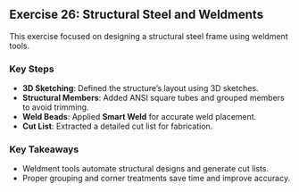 ## **Exercise 26: Structural Steel and Weldments**  

This exercise focused on designing a structural steel frame using weldment tools.  

### **Key Steps**  
- **3D Sketching**: Defined the structure’s layout using 3D sketches.  
- **Structural Members**: Added ANSI square tubes and grouped members to avoid trimming.  
- **Weld Beads**: Applied **Smart Weld** for accurate weld placement.  
- **Cut List**: Extracted a detailed cut list for fabrication.  

### **Key Takeaways**  
- Weldment tools automate structural designs and generate cut lists.  
- Proper grouping and corner treatments save time and improve accuracy. 
